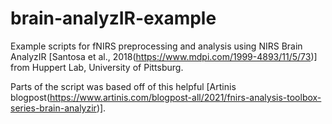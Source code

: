 # brain-analyzIR-example
Example scripts for fNIRS preprocessing and analysis using NIRS Brain AnalyzIR [Santosa et al., 2018(https://www.mdpi.com/1999-4893/11/5/73)] from Huppert Lab, University of Pittsburg.

Parts of the script was based off of this helpful [Artinis blogpost(https://www.artinis.com/blogpost-all/2021/fnirs-analysis-toolbox-series-brain-analyzir)].
